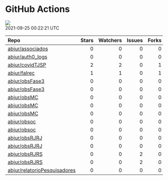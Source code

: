 GitHub Actions
================

![](https://github.com/abjur/abjStatus/workflows/Render%20Status/badge.svg)  
2021-09-25 00:22:21 UTC

| Repo                                                                            | Stars | Watchers | Issues | Forks | Status                                                                                                                                                          | Commit                                                                                                                                                      |
| :------------------------------------------------------------------------------ | ----: | -------: | -----: | ----: | :-------------------------------------------------------------------------------------------------------------------------------------------------------------- | :---------------------------------------------------------------------------------------------------------------------------------------------------------- |
| [abjur/associados](https://github.com/abjur/associados)                         |     0 |        0 |      0 |     0 | [![](https://github.com/abjur/associados/workflows/deploy/badge.svg)](https://github.com/abjur/associados/actions/runs/1255144315)                              | <a href="https://github.com/abjur/associados/commit/c8a280131e0f97ec6a159d825265f4be4577e15a" title="troca remotes por devtools">c8a280</a>                 |
| [abjur/auth0\_logs](https://github.com/abjur/auth0_logs)                        |     0 |        0 |      0 |     0 | [![](https://github.com/abjur/auth0_logs/workflows/update/badge.svg)](https://github.com/abjur/auth0_logs/actions/runs/1268218464)                              | <a href="https://github.com/abjur/auth0_logs/commit/f5d78d135a140300d3314293a9ede00495b22d97" title="Update data">f5d78d</a>                                |
| [abjur/covidTJSP](https://github.com/abjur/covidTJSP)                           |     2 |        2 |      0 |     1 | [![](https://github.com/abjur/covidTJSP/workflows/update-data/badge.svg)](https://github.com/abjur/covidTJSP/actions/runs/1268682573)                           | <a href="https://github.com/abjur/covidTJSP/commit/a5156e769053cf26e22bcbb22b0d952811580b6c" title="Update data">a5156e</a>                                 |
| [abjur/falrec](https://github.com/abjur/falrec)                                 |     1 |        1 |      0 |     1 | [![](https://github.com/abjur/falrec/workflows/update-data/badge.svg)](https://github.com/abjur/falrec/actions/runs/1268695095)                                 | <a href="https://github.com/abjur/falrec/commit/eb34f22ba953453adf34c13f681d7a8d57ad1670" title="Update data">eb34f2</a>                                    |
| [abjur/obsFase3](https://github.com/abjur/obsFase3)                             |     0 |        0 |      0 |     0 | [![](https://github.com/abjur/obsFase3/workflows/deploy/badge.svg)](https://github.com/abjur/obsFase3/actions/runs/1255615708)                                  | <a href="https://github.com/abjur/obsFase3/commit/cd367b48ff816ba6e348f62f95aac341909c29d9" title="update">cd367b</a>                                       |
| [abjur/obsFase3](https://github.com/abjur/obsFase3)                             |     0 |        0 |      0 |     0 | [![](https://github.com/abjur/obsFase3/workflows/update-data/badge.svg)](https://github.com/abjur/obsFase3/actions/runs/1249955408)                             | <a href="https://github.com/abjur/obsFase3/commit/8b7e5b951eb3c761ab7e8b237320a620a1904d53" title="fix #1">8b7e5b</a>                                       |
| [abjur/obsMC](https://github.com/abjur/obsMC)                                   |     0 |        0 |      0 |     0 | [![](https://github.com/abjur/obsMC/workflows/pkgdown/badge.svg)](https://github.com/abjur/obsMC/actions/runs/336008028)                                        | <a href="https://github.com/abjur/obsMC/commit/a370991e2c64981369dab28abb3f6bc743a6700b" title="testando deploy do livro">a37099</a>                        |
| [abjur/obsMC](https://github.com/abjur/obsMC)                                   |     0 |        0 |      0 |     0 | [![](https://github.com/abjur/obsMC/workflows/deploy/badge.svg)](https://github.com/abjur/obsMC/actions/runs/816902116)                                         | <a href="https://github.com/abjur/obsMC/commit/1a7913f4627de1bdb46d1612b9a3296d9030ce00" title="logo abj">1a7913</a>                                        |
| [abjur/obsMC](https://github.com/abjur/obsMC)                                   |     0 |        0 |      0 |     0 | [![](https://github.com/abjur/obsMC/workflows/update-data/badge.svg)](https://github.com/abjur/obsMC/actions/runs/1188865524)                                   | <a href="https://github.com/abjur/obsMC/commit/1a7913f4627de1bdb46d1612b9a3296d9030ce00" title="logo abj">1a7913</a>                                        |
| [abjur/obsoc](https://github.com/abjur/obsoc)                                   |     0 |        0 |      0 |     0 | [![](https://github.com/abjur/obsoc/workflows/deploy/badge.svg)](https://github.com/abjur/obsoc/actions/runs/945222333)                                         | <a href="https://github.com/abjur/obsoc/commit/706c86dd93ac349ce4e27ae34046a406c23eb380" title="add valor mediana">706c86</a>                               |
| [abjur/obsoc](https://github.com/abjur/obsoc)                                   |     0 |        0 |      0 |     0 | [![](https://github.com/abjur/obsoc/workflows/update-data/badge.svg)](https://github.com/abjur/obsoc/actions/runs/905680206)                                    | <a href="https://github.com/abjur/obsoc/commit/b335661d3e8c6d4bce82e3c42e788bdd4b441a36" title="atualiza categorias de decisoes e contrapedidos">b33566</a> |
| [abjur/obsRJRJ](https://github.com/abjur/obsRJRJ)                               |     0 |        0 |      0 |     0 | [![](https://github.com/abjur/obsRJRJ/workflows/deploy/badge.svg)](https://github.com/abjur/obsRJRJ/actions/runs/903733462)                                     | <a href="https://github.com/abjur/obsRJRJ/commit/12e83a607d5bf6c864d2f2e5bcb947ebf6c98b7c" title="ajustes solicitados pelo Sacramone">12e83a</a>            |
| [abjur/obsRJRJ](https://github.com/abjur/obsRJRJ)                               |     0 |        0 |      0 |     0 | [![](https://github.com/abjur/obsRJRJ/workflows/update-data/badge.svg)](https://github.com/abjur/obsRJRJ/actions/runs/891764492)                                | <a href="https://github.com/abjur/obsRJRJ/commit/f6ed50b13091bd47c59771df7758c55d412f144b" title="ubuntu 18">f6ed50</a>                                     |
| [abjur/obsRJRS](https://github.com/abjur/obsRJRS)                               |     0 |        0 |      2 |     0 | [![](https://github.com/abjur/obsRJRS/workflows/deploy/badge.svg)](https://github.com/abjur/obsRJRS/actions/runs/1266899468)                                    | <a href="https://github.com/abjur/obsRJRS/commit/ca0e2043349c98559d8a99e3175b17cb557ad51a" title="close #5">ca0e20</a>                                      |
| [abjur/obsRJRS](https://github.com/abjur/obsRJRS)                               |     0 |        0 |      2 |     0 | [![](https://github.com/abjur/obsRJRS/workflows/update-data/badge.svg)](https://github.com/abjur/obsRJRS/actions/runs/1250288022)                               | <a href="https://github.com/abjur/obsRJRS/commit/ed3473634ab92ca4378653af856cc6a2481d3a6a" title="descrição inconsistências">ed3473</a>                     |
| [abjur/relatorioPesquisadores](https://github.com/abjur/relatorioPesquisadores) |     0 |        0 |      0 |     0 | [![](https://github.com/abjur/relatorioPesquisadores/workflows/update-data/badge.svg)](https://github.com/abjur/relatorioPesquisadores/actions/runs/1252723212) | <a href="https://github.com/abjur/relatorioPesquisadores/commit/9b3b41c1b810b959a71b5b44f4f1b27bc4854903" title="retorna para o script inicial">9b3b41</a>  |
